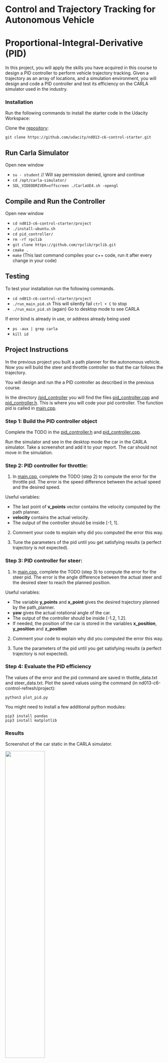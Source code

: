 # Control and Trajectory Tracking for Autonomous Vehicle

# Proportional-Integral-Derivative (PID)

In this project, you will apply the skills you have acquired in this course to design a PID controller to perform vehicle trajectory tracking. Given a trajectory as an array of locations, and a simulation environment, you will design and code a PID controller and test its efficiency on the CARLA simulator used in the industry.

### Installation

Run the following commands to install the starter code in the Udacity Workspace:

Clone the <a href="https://github.com/udacity/nd013-c6-control-starter/tree/master" target="_blank">repository</a>:

`git clone https://github.com/udacity/nd013-c6-control-starter.git`

## Run Carla Simulator

Open new window

* `su - student`
// Will say permission denied, ignore and continue
* `cd /opt/carla-simulator/`
* `SDL_VIDEODRIVER=offscreen ./CarlaUE4.sh -opengl`

## Compile and Run the Controller

Open new window

* `cd nd013-c6-control-starter/project`
* `./install-ubuntu.sh`
* `cd pid_controller/`
* `rm -rf rpclib`
* `git clone https://github.com/rpclib/rpclib.git`
* `cmake .`
* `make` (This last command compiles your c++ code, run it after every change in your code)

## Testing

To test your installation run the following commands.

* `cd nd013-c6-control-starter/project`
* `./run_main_pid.sh`
This will silently fail `ctrl + C` to stop
* `./run_main_pid.sh` (again)
Go to desktop mode to see CARLA

If error bind is already in use, or address already being used

* `ps -aux | grep carla`
* `kill id`


## Project Instructions

In the previous project you built a path planner for the autonomous vehicle. Now you will build the steer and throttle controller so that the car follows the trajectory.

You will design and run the a PID controller as described in the previous course.

In the directory [/pid_controller](https://github.com/udacity/nd013-c6-control-starter/tree/master/project/pid_controller)  you will find the files [pid_controller.cpp](https://github.com/udacity/nd013-c6-control-starter/blob/master/project/pid_controller/pid_controller.cpp)  and [pid_controller.h](https://github.com/udacity/nd013-c6-control-starter/blob/master/project/pid_controller/pid_controller.h). This is where you will code your pid controller.
The function pid is called in [main.cpp](https://github.com/udacity/nd013-c6-control-starter/blob/master/project/pid_controller/main.cpp).

### Step 1: Build the PID controller object
Complete the TODO in the [pid_controller.h](https://github.com/udacity/nd013-c6-control-starter/blob/master/project/pid_controller/pid_controller.h) and [pid_controller.cpp](https://github.com/udacity/nd013-c6-control-starter/blob/master/project/pid_controller/pid_controller.cpp).

Run the simulator and see in the desktop mode the car in the CARLA simulator. Take a screenshot and add it to your report. The car should not move in the simulation.
### Step 2: PID controller for throttle:
1) In [main.cpp](https://github.com/udacity/nd013-c6-control-starter/blob/master/project/pid_controller/main.cpp), complete the TODO (step 2) to compute the error for the throttle pid. The error is the speed difference between the actual speed and the desired speed.

Useful variables:
- The last point of **v_points** vector contains the velocity computed by the path planner.
- **velocity** contains the actual velocity.
- The output of the controller should be inside [-1, 1].

2) Comment your code to explain why did you computed the error this way.

3) Tune the parameters of the pid until you get satisfying results (a perfect trajectory is not expected).

### Step 3: PID controller for steer:
1) In [main.cpp](https://github.com/udacity/nd013-c6-control-starter/blob/master/project/pid_controller/main.cpp), complete the TODO (step 3) to compute the error for the steer pid. The error is the angle difference between the actual steer and the desired steer to reach the planned position.

Useful variables:
- The variable **y_points** and **x_point** gives the desired trajectory planned by the path_planner.
- **yaw** gives the actual rotational angle of the car.
- The output of the controller should be inside [-1.2, 1.2].
- If needed, the position of the car is stored in the variables **x_position**, **y_position** and **z_position**

2) Comment your code to explain why did you computed the error this way.

3) Tune the parameters of the pid until you get satisfying results (a perfect trajectory is not expected).

### Step 4: Evaluate the PID efficiency
The values of the error and the pid command are saved in thottle_data.txt and steer_data.txt.
Plot the saved values using the command (in nd013-c6-control-refresh/project):

```
python3 plot_pid.py
```

You might need to install a few additional python modules: 

```
pip3 install pandas
pip3 install matplotlib
```
### Results

Screenshot of the car static in the CARLA simulator.

<img src="./img/Step1 - Results.PNG" width=50% height=50%>

### Answer the following questions:

#### Add the plots to your report and explain them (describe what you see)

In the table below are the gains used for the PID controller. The gains were chosen by trial and error.

|    | Steering | Throttle |
|:--:|:--------:|:-----:|
| Kp | 0.3      | 0.2   |
| Kd | 0.5      | 0.025 |
| Ki | 0.002    | 0.01   |

Here is the plot for steering error and steering output. Initially, the error is very minimal and after the 50th iteration the error begins to increase significantly. The steering oscillates back and forth making it unstable. After many attempts on fine tuning the gains, it was difficult to reduce the steering error from becoming unstable.

![](img/Plot1_Results1.PNG)

Here is the plot for throttle error, throttle output, and brake output. At first the throttle error is oscillating then it settles down.

![](img/Plot2_Results1.PNG)

#### What is the effect of the PID according to the plots, how each part of the PID affects the control command?

The PID (proportional-integral-derivative) consists of three components, Proportional (P), Integral (I), and Derivative (D). 
- The proportional is proportional to the error of the desired reference and the actual output. The proportional tends to have a fast response to the system and potentially overshoot. This can cause oscillation and instability in the system.
- The integral is the integral of the error over time, it sums all the error over time. The integral tends to help to reduce steady-state error and helps to correct for any bias in the system.
- The derivative is the rate of change of the error. The derivatives tends to be a correction for the proportional, it helps to reduce any overshooting by the proportional gain.

#### How would you design a way to automatically tune the PID parameters?

In order to optimize the gains for the PID controller is to implement the Twiddle algorithm.  

#### PID controller is a model free controller, i.e. it does not use a model of the car. Could you explain the pros and cons of this type of controller?

Pro: Easily to be implemented and requires little information about the system that needs to be controlled.

Con: The PID controller can be very inefficent without having the system dynamics model.


#### (Optional) What would you do to improve the PID controller?
An LQR controller can be implemeneted which can calculates the gains for the PID controller using the bicycle model to be the system.  


### Tips:

- When you wil be testing your c++ code, restart the Carla simulator to remove the former car from the simulation.
- If the simulation freezes on the desktop mode but is still running on the terminal, close the desktop and restart it.
- When you will be tuning the PID parameters, try between those values:

